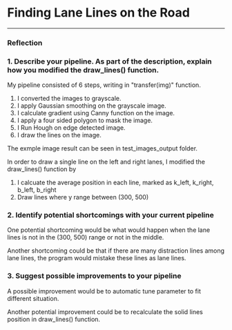 # **Finding Lane Lines on the Road** 


[//]: # (Image References)

[image1]: ./examples/grayscale.jpg "Grayscale"

---

### Reflection

### 1. Describe your pipeline. As part of the description, explain how you modified the draw_lines() function.

My pipeline consisted of 6 steps, writing in "transfer(img)" function. 
1. I converted the images to grayscale.
2. I apply Gaussian smoothing on the grayscale image.
3. I calculate gradient using Canny function on the image.
4. I apply a four sided polygon to mask the image. 
5. I Run Hough on edge detected image.
6. I draw the lines on the image. 

The exmple image result can be seen in test_images_output folder. 

In order to draw a single line on the left and right lanes, I modified the draw_lines() function by 
1. I calcuate the average position in each line, marked as k_left, k_right, b_left, b_right
2. Draw lines where y range between (300, 500)



### 2. Identify potential shortcomings with your current pipeline


One potential shortcoming would be what would happen when the lane lines is not in the (300, 500) range or not in the middle.

Another shortcoming could be that if there are many distraction lines among lane lines, the program would mistake these lines as lane lines.


### 3. Suggest possible improvements to your pipeline

A possible improvement would be to automatic tune parameter to fit different situation.

Another potential improvement could be to recalculate the solid lines position in draw_lines() function.
